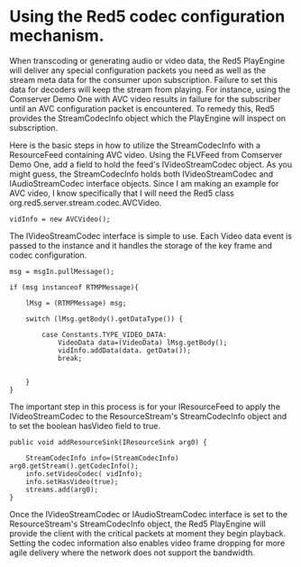 # Using the Red5 codec configuration mechanism. #
When transcoding or generating audio or video data, the Red5 PlayEngine will deliver any special configuration packets you need as well as the stream meta data for the consumer  upon subscription. Failure to set this data for decoders will keep the stream from playing. For instance, using the Comserver Demo One with AVC video results in failure for the subscriber until an AVC configuration packet is encountered.  To remedy this, Red5 provides the StreamCodecInfo object which the PlayEngine will inspect on subscription.

Here is the basic steps in how to utilize the StreamCodecInfo with a ResourceFeed containing AVC video. Using the FLVFeed from Comserver Demo One, add a field to hold the feed's IVideoStreamCodec object. As you might guess, the  StreamCodecInfo holds both  IVideoStreamCodec and IAudioStreamCodec interface objects. Since I am making an example for AVC video, I know specifically that I will need the Red5 class org.red5.server.stream.codec.AVCVideo.
```
vidInfo = new AVCVideo();
```
The IVideoStreamCodec interface is simple to use. Each Video data event is passed to the instance and it handles the storage of the key frame and codec configuration.
```
msg = msgIn.pullMessage();

if (msg instanceof RTMPMessage){	

	lMsg = (RTMPMessage) msg;

	switch (lMsg.getBody().getDataType()) {
						
		case Constants.TYPE_VIDEO_DATA:	
			VideoData data=(VideoData) lMsg.getBody();		
			vidInfo.addData(data. getData());
			break;
						

	}
}
```

The important step in this process is for your IResourceFeed to apply the IVideoStreamCodec to the ResourceStream's  StreamCodecInfo object and to set the boolean hasVideo field to true.
```
public void addResourceSink(IResourceSink arg0) {
		
	StreamCodecInfo info=(StreamCodecInfo) arg0.getStream().getCodecInfo();
	info.setVideoCodec( vidInfo);
	info.setHasVideo(true);	
	streams.add(arg0);
}
```
Once the IVideoStreamCodec or IAudioStreamCodec interface is set to the ResourceStream's  StreamCodecInfo object, the Red5 PlayEngine will provide the client with the critical packets at moment they begin playback. Setting the codec information also enables video frame dropping for more agile delivery where the network does not support the bandwidth.
